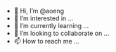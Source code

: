 - 👋 Hi, I’m @aoeng
- 👀 I’m interested in ...
- 🌱 I’m currently learning ...
- 💞️ I’m looking to collaborate on ...
- 📫 How to reach me ...

<!---
aoeng/aoeng is a ✨ special ✨ repository because its `README.md` (this file) appears on your GitHub profile.
You can click the Preview link to take a look at your changes.
--->
